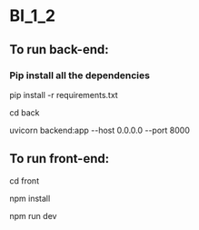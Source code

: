 # BI_1_2

## To run back-end:

### Pip install all the dependencies

pip install -r requirements.txt

cd back

uvicorn backend:app --host 0.0.0.0 --port 8000


## To run front-end:

cd front

npm install

npm run dev
